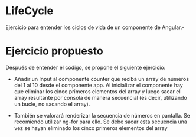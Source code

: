 # LifeCycle

Ejercicio para entender los ciclos de vida de un componente de Angular.-

# Ejercicio propuesto

Después de entender el código, se propone el siguiente ejercicio:

- Añadir un Input al componente counter que reciba un array de números del 1 al 10 desde el componente app. Al inicializar el componente hay que eliminar los cinco primeros elementos del array y luego sacar el array resultante por consola de manera secuencial (es decir, utilizando un bucle, no sacando el array).

- También se valorará renderizar la secuencia de números en pantalla. Se recomiendo utilizar ng-for para ello. Se debe sacar esta secuencia una vez se hayan eliminado los cinco primeros elementos del array

